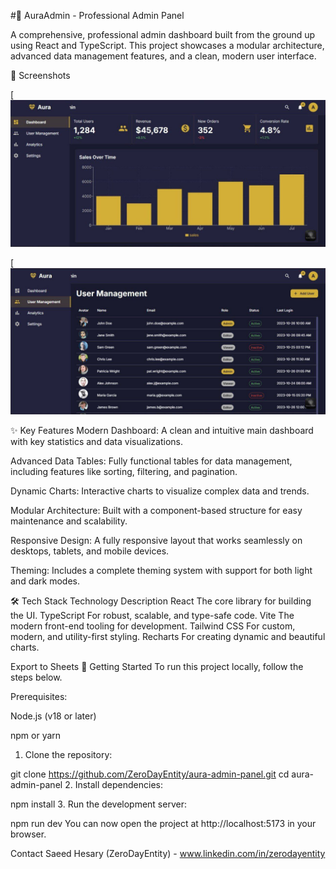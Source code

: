 #🎨 AuraAdmin - Professional Admin Panel

A comprehensive, professional admin dashboard built from the ground up using React and TypeScript. This project showcases a modular architecture, advanced data management features, and a clean, modern user interface.

📸 Screenshots

[![AuraAdmin Dashboard Screenshot](https://github.com/ZeroDayEntity/aura-admin-panel/blob/main/screenshots/6039737437640577160.jpg?raw=true)


[![AuraAdmin Data Table Screenshot](https://github.com/ZeroDayEntity/aura-admin-panel/blob/main/screenshots/6039737437640577162.jpg?raw=true)

✨ Key Features
Modern Dashboard: A clean and intuitive main dashboard with key statistics and data visualizations.

Advanced Data Tables: Fully functional tables for data management, including features like sorting, filtering, and pagination.

Dynamic Charts: Interactive charts to visualize complex data and trends.

Modular Architecture: Built with a component-based structure for easy maintenance and scalability.

Responsive Design: A fully responsive layout that works seamlessly on desktops, tablets, and mobile devices.

Theming: Includes a complete theming system with support for both light and dark modes.

🛠️ Tech Stack
Technology	Description
React	The core library for building the UI.
TypeScript	For robust, scalable, and type-safe code.
Vite	The modern front-end tooling for development.
Tailwind CSS	For custom, modern, and utility-first styling.
Recharts	For creating dynamic and beautiful charts.

Export to Sheets
🚀 Getting Started
To run this project locally, follow the steps below.

Prerequisites:

Node.js (v18 or later)

npm or yarn

1. Clone the repository:

git clone https://github.com/ZeroDayEntity/aura-admin-panel.git
cd aura-admin-panel
2. Install dependencies:


npm install
3. Run the development server:


npm run dev
You can now open the project at http://localhost:5173 in your browser.


Contact
Saeed Hesary (ZeroDayEntity) - www.linkedin.com/in/zerodayentity

